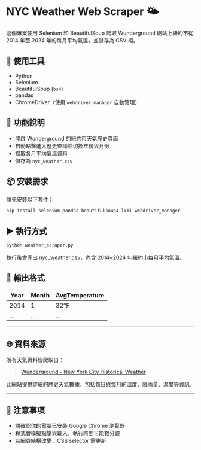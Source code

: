 # NYC Weather Web Scraper 🌤️

這個專案使用 Selenium 和 BeautifulSoup 爬取 Wunderground 網站上紐約市從 2014 年至 2024 年的每月平均氣溫，並儲存為 CSV 檔。

## 🧰 使用工具

- Python
- Selenium
- BeautifulSoup (`bs4`)
- pandas
- ChromeDriver（使用 `webdriver_manager` 自動管理）

## 🚀 功能說明

- 開啟 Wunderground 的紐約市天氣歷史頁面
- 自動點擊進入歷史查詢並切換年份與月份
- 擷取各月平均氣溫資料
- 儲存為 `nyc_weather.csv`

## 📦 安裝需求

請先安裝以下套件：

```bash
pip install selenium pandas beautifulsoup4 lxml webdriver_manager
```

## ▶️ 執行方式
```bash
python weather_scraper.py
```
執行後會產出 nyc_weather.csv，內含 2014~2024 年紐約市每月平均氣溫。

## 📁 輸出格式

| Year | Month | AvgTemperature |
|------|-------|----------------|
| 2014 | 1     | 32°F           |
| ...  | ...   | ...            |

---

## 🌐 資料來源

所有天氣資料皆爬取自：

> [Wunderground - New York City Historical Weather](https://www.wunderground.com/weather/us/ny/new-york-city)

此網站提供詳細的歷史天氣數據，包括每日與每月的溫度、降雨量、濕度等資訊。

---

## 📝 注意事項

- 請確認你的電腦已安裝 Google Chrome 瀏覽器
- 程式會模擬點擊與載入，執行時間可能數分鐘
- 若網頁結構改變，CSS selector 需更新
